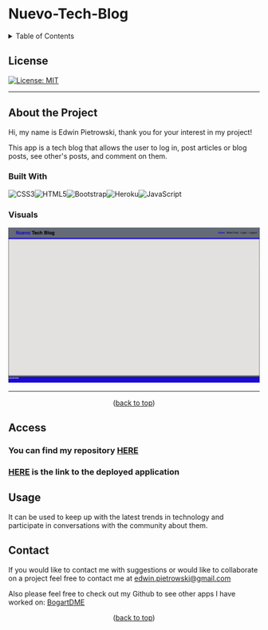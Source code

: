 # Nuevo-Tech-Blog
  <a id="readme-top"></a>
  
  
  <details close> 
  <summary> Table of Contents</summary><br/>
  
  - [Title](#title)
  - [License](#license)
  - [About the Project](#about-the-Project)
    - [Built With](#built-with)
    - [Visuals](#visuals)
  - [Access](#access)
  - [Usage](#usage)
    - [Contact](#contact)

  

  </details>

  ## License
  
   [![License: MIT](https://img.shields.io/badge/License-MIT-yellow.svg)](https://opensource.org/licenses/MIT)
  
  

---

## About the Project

  Hi, my name is Edwin Pietrowski, thank you for your interest in my project!

  This app is a tech blog that allows the user to log in, post articles or blog posts, see other's posts, and comment on them.

  ### Built With 

  ![CSS3](https://img.shields.io/badge/css3-%231572B6.svg?style=for-the-badge&logo=css3&logoColor=white)![HTML5](https://img.shields.io/badge/html5-%23E34F26.svg?style=for-the-badge&logo=html5&logoColor=white)![Bootstrap](https://img.shields.io/badge/bootstrap-%23563D7C.svg?style=for-the-badge&logo=bootstrap&logoColor=white)![Heroku](https://img.shields.io/badge/Heroku-430098?style=for-the-badge&logo=heroku&logoColor=white)![JavaScript](https://img.shields.io/badge/javascript-%23323330.svg?style=for-the-badge&logo=javascript&logoColor=%23F7DF1E)

    
  ### Visuals
  
  
  ![Alt full site image](./assets/images/Screen%20Shot%202023-03-06%20at%204.07.44%20PM.png)




---

<p align="middle">(<a href="#readme-top">back to top</a>)</p>


## Access

  ### You can find my repository [HERE](https://github.com/BogartDME/nuevo-tech-blog)


  ### [HERE](https://git.heroku.com/intense-badlands-03940.git) is the link to the deployed application
  








## Usage

  It can be used to keep up with the latest trends in technology and participate in conversations with the community about them.







## Contact

  If you would like to contact me with suggestions or would like to collaborate on a project feel free to contact me at edwin.pietrowski@gmail.com

  Also please feel free to check out my Github to see other apps I have worked on: [BogartDME](https://github.com/BogartDME)





  <p align="middle">(<a href="#readme-top">back to top</a>)</p>

